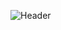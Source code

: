 ![Header](https://mir-s3-cdn-cf.behance.net/project_modules/1400_opt_1/21f92350586481.58d5e6812701c.gif)
